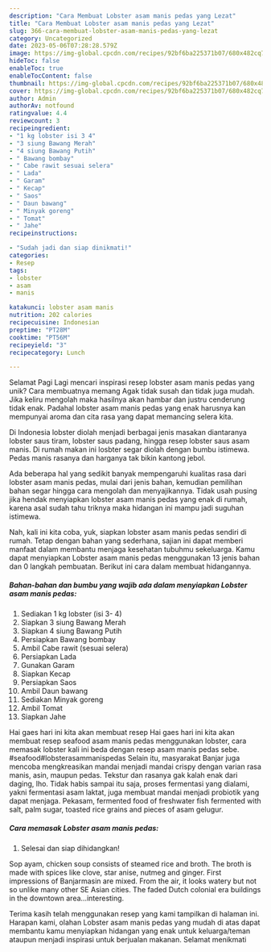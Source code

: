 ```yaml
---
description: "Cara Membuat Lobster asam manis pedas yang Lezat"
title: "Cara Membuat Lobster asam manis pedas yang Lezat"
slug: 366-cara-membuat-lobster-asam-manis-pedas-yang-lezat
category: Uncategorized
date: 2023-05-06T07:28:28.579Z
image: https://img-global.cpcdn.com/recipes/92bf6ba225371b07/680x482cq70/lobster-asam-manis-pedas-foto-resep-utama.jpg
hideToc: false
enableToc: true
enableTocContent: false
thumbnail: https://img-global.cpcdn.com/recipes/92bf6ba225371b07/680x482cq70/lobster-asam-manis-pedas-foto-resep-utama.jpg
cover: https://img-global.cpcdn.com/recipes/92bf6ba225371b07/680x482cq70/lobster-asam-manis-pedas-foto-resep-utama.jpg
author: Admin
authorAv: notfound
ratingvalue: 4.4
reviewcount: 3
recipeingredient:
- "1 kg lobster isi 3 4"
- "3 siung Bawang Merah"
- "4 siung Bawang Putih"
- " Bawang bombay"
- " Cabe rawit sesuai selera"
- " Lada"
- " Garam"
- " Kecap"
- " Saos"
- " Daun bawang"
- " Minyak goreng"
- " Tomat"
- " Jahe"
recipeinstructions:

- "Sudah jadi dan siap dinikmati!"
categories:
- Resep
tags:
- lobster
- asam
- manis

katakunci: lobster asam manis 
nutrition: 202 calories
recipecuisine: Indonesian
preptime: "PT28M"
cooktime: "PT56M"
recipeyield: "3"
recipecategory: Lunch

---
```



Selamat Pagi Lagi mencari inspirasi resep lobster asam manis pedas yang unik? Cara membuatnya memang Agak tidak susah dan tidak juga mudah. Jika keliru mengolah maka hasilnya akan hambar dan justru cenderung tidak enak. Padahal lobster asam manis pedas yang enak harusnya kan mempunyai aroma dan cita rasa yang dapat memancing selera kita.


Di Indonesia lobster diolah menjadi berbagai jenis masakan diantaranya lobster saus tiram, lobster saus padang, hingga resep lobster saus asam manis. Di rumah makan ini losbter segar diolah dengan bumbu istimewa. Pedas manis rasanya dan harganya tak bikin kantong jebol.

Ada beberapa hal yang sedikit banyak mempengaruhi kualitas rasa dari lobster asam manis pedas, mulai dari jenis bahan, kemudian pemilihan bahan segar hingga cara mengolah dan menyajikannya. Tidak usah pusing jika hendak menyiapkan lobster asam manis pedas yang enak di rumah, karena asal sudah tahu triknya maka hidangan ini mampu jadi suguhan istimewa.


Nah, kali ini kita coba, yuk, siapkan lobster asam manis pedas sendiri di rumah. Tetap dengan bahan yang sederhana, sajian ini dapat memberi manfaat dalam membantu menjaga kesehatan tubuhmu sekeluarga. Kamu dapat menyiapkan Lobster asam manis pedas menggunakan 13 jenis bahan dan 0 langkah pembuatan. Berikut ini cara dalam membuat hidangannya.

<!--inarticleads1-->

##### Bahan-bahan dan bumbu yang wajib ada dalam menyiapkan Lobster asam manis pedas:

1. Sediakan 1 kg lobster (isi 3- 4)
1. Siapkan 3 siung Bawang Merah
1. Siapkan 4 siung Bawang Putih
1. Persiapkan  Bawang bombay
1. Ambil  Cabe rawit (sesuai selera)
1. Persiapkan  Lada
1. Gunakan  Garam
1. Siapkan  Kecap
1. Persiapkan  Saos
1. Ambil  Daun bawang
1. Sediakan  Minyak goreng
1. Ambil  Tomat
1. Siapkan  Jahe


Hai gaes hari ini kita akan membuat resep Hai gaes hari ini kita akan membuat resep seafood asam manis pedas menggunakan lobster, cara memasak lobster kali ini beda dengan resep asam manis pedas sebe. #seafood#lobsterasammanispedas Selain itu, masyarakat Banjar juga mencoba mengkreasikan mandai menjadi mandai crispy dengan varian rasa manis, asin, maupun pedas. Tekstur dan rasanya gak kalah enak dari daging, lho. Tidak habis sampai itu saja, proses fermentasi yang dialami, yakni fermentasi asam laktat, juga membuat mandai menjadi probiotik yang dapat menjaga. Pekasam, fermented food of freshwater fish fermented with salt, palm sugar, toasted rice grains and pieces of asam gelugur. 

<!--inarticleads2-->

##### Cara memasak Lobster asam manis pedas:


1. Selesai dan siap dihidangkan!

Sop ayam, chicken soup consists of steamed rice and broth. The broth is made with spices like clove, star anise, nutmeg and ginger. First impressions of Banjarmasin are mixed. From the air, it looks watery but not so unlike many other SE Asian cities. The faded Dutch colonial era buildings in the downtown area…interesting. 

Terima kasih telah menggunakan resep yang kami tampilkan di halaman ini. Harapan kami, olahan Lobster asam manis pedas yang mudah di atas dapat membantu kamu menyiapkan hidangan yang enak untuk keluarga/teman ataupun menjadi inspirasi untuk berjualan makanan. Selamat menikmati
